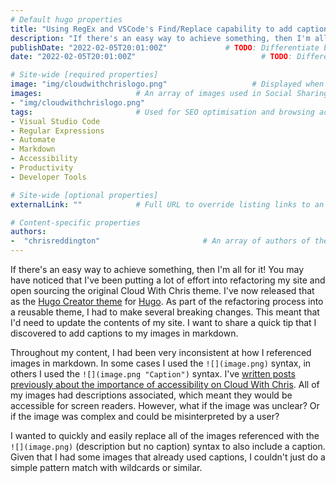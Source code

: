 ```yaml
---
# Default hugo properties
title: "Using RegEx and VSCode's Find/Replace capability to add captions to markdown images"                   # Name of the blog
description: "If there's an easy way to achieve something, then I'm all for it! You may have noticed that I've been putting a lot of effort into refactoring my site and open sourcing the original Cloud With Chris theme. I've now released that as the Hugo Creator theme for Hugo. As part of the refactoring process into a reusable theme, I had to make several breaking changes. This meant that I'd need to update the contents of my site. I want to share a quick tip that I discovered to add captions to my images in markdown."             # Used for SEO optimisation
publishDate: "2022-02-05T20:01:00Z"             # TODO: Differentiate between date
date: "2022-02-05T20:01:00Z"                            # TODO: Differentiate between PublishDate

# Site-wide [required properties]
image: "img/cloudwithchrislogo.png"                   # Displayed when referenced in listing pages
images:                     # An array of images used in Social Sharing
- "img/cloudwithchrislogo.png"
tags:                       # Used for SEO optimisation and browsing across the site.
- Visual Studio Code
- Regular Expressions
- Automate
- Markdown
- Accessibility
- Productivity
- Developer Tools

# Site-wide [optional properties]
externalLink: ""            # Full URL to override listing links to an external page

# Content-specific properties
authors:
-  "chrisreddington"                       # An array of authors of the post (filenames in person).
---
```

If there's an easy way to achieve something, then I'm all for it! You may have noticed that I've been putting a lot of effort into refactoring my site and open sourcing the original Cloud With Chris theme. I've now released that as the [Hugo Creator theme](https://github.com/cloudwithchris/hugo-creator) for [Hugo](https://gohugo.io/). As part of the refactoring process into a reusable theme, I had to make several breaking changes. This meant that I'd need to update the contents of my site. I want to share a quick tip that I discovered to add captions to my images in markdown.

Throughout my content, I had been very inconsistent at how I referenced images in markdown. In some cases I used the `![](image.png)` syntax, in others I used the `![](image.png "Caption")` syntax. I've [written posts previously about the importance of accessibility on Cloud With Chris](/blog/making-cloud-with-chris-more-accessible/). All of my images had descriptions associated, which meant they would be accessible for screen readers. However, what if the image was unclear? Or if the image was complex and could be misinterpreted by a user?

I wanted to quickly and easily replace all of the images referenced with the `![](image.png)` (description but no caption) syntax to also include a caption. Given that I had some images that already used captions, I couldn't just do a simple pattern match with wildcards or similar. 